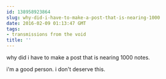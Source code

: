 ```yaml
---
id: 138958923864
slug: why-did-i-have-to-make-a-post-that-is-nearing-1000
date: 2016-02-09 01:13:47 GMT
tags:
- transmissions from the void
title: ''
---
```


why did i have to make a post that is nearing 1000 notes.

i'm a good person. i don't deserve this.
